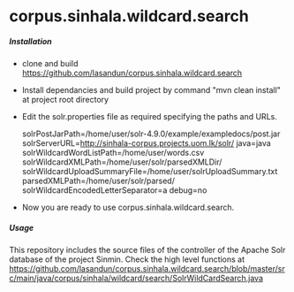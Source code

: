 # corpus.sinhala.wildcard.search

<H5>Installation </H5>

* clone and build https://github.com/lasandun/corpus.sinhala.wildcard.search

* Install dependancies and build project by command "mvn clean install" at project root directory

* Edit the solr.properties file as required specifying the paths and URLs.

	solrPostJarPath=/home/user/solr-4.9.0/example/exampledocs/post.jar
	solrServerURL=http://sinhala-corpus.projects.uom.lk/solr/ 
	java=java
	solrWildcardWordListPath=/home/user/words.csv
	solrWildcardXMLPath=/home/user/solr/parsedXMLDir/
	solrWildcardUploadSummaryFile=/home/user/solrUploadSummary.txt
	parsedXMLPath=/home/user/solr/parsed/
	solrWildcardEncodedLetterSeparator=a
	debug=no

* Now you are ready to use corpus.sinhala.wildcard.search.


<H5>Usage </H5>

This repository includes the source files of the controller of the Apache Solr database of the project Sinmin.
Check the high level functions at https://github.com/lasandun/corpus.sinhala.wildcard.search/blob/master/src/main/java/corpus/sinhala/wildcard/search/SolrWildCardSearch.java
